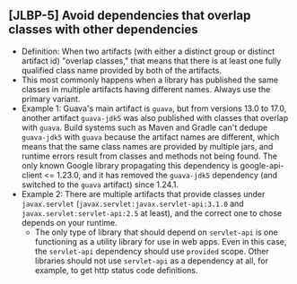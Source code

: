 [JLBP-5] Avoid dependencies that overlap classes with other dependencies
------------------------------------------------------------------------

- Definition: When two artifacts (with either a distinct group or distinct
  artifact id) "overlap classes," that means that there is at least one
  fully qualified class name provided by both of the artifacts.
- This most commonly happens when a library has published the same classes in
  multiple artifacts having different names. Always use the primary variant.
- Example 1: Guava's main artifact is `guava`, but from versions 13.0 to 17.0,
  another artifact `guava-jdk5` was also published with classes that overlap
  with `guava`. Build systems such as Maven and Gradle can't dedupe `guava-jdk5`
  with `guava` because the artifact names are different, which means that the
  same class names are provided by multiple jars, and runtime errors result from
  classes and methods not being found. The only known Google library propagating
  this dependency is google-api-client <= 1.23.0, and it has removed the
  `guava-jdk5` dependency (and switched to the `guava` artifact) since 1.24.1.
- Example 2: There are multiple artifacts that provide classes under
  `javax.servlet` (`javax.servlet:javax.servlet-api:3.1.0` and
  `javax.servlet:servlet-api:2.5` at least), and the correct one to chose
  depends on your runtime.
  - The only type of library that should depend on `servlet-api` is one
    functioning as a utility library for use in web apps. Even in this case, the
    `servlet-api` dependency should use `provided` scope. Other libraries should
    not use `servlet-api` as a dependency at all, for example, to get http
    status code definitions.
